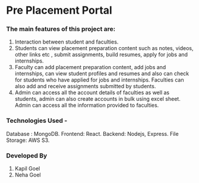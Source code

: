 # Pre Placement Portal

### The main features of this project are: 

1) Interaction between student and faculties. 
2) Students can view placement preparation content such as notes, videos, other links etc  , submit assignments, build resumes, apply for jobs and internships.
3) Faculty can add placement preparation content, add jobs and internships, can view student profiles and resumes and also can check for students who have applied for jobs and internships. Faculties can also add and receive assignments submitted by students.
4) Admin can access all the account details of faculties as well as students, admin can also create accounts in bulk using excel sheet. Admin can access all the information provided to faculties.

### Technologies Used -

Database : MongoDB.
Frontend: React.
Backend: Nodejs, Express.
File Storage: AWS S3.


### Developed By

1) Kapil Goel
2) Neha Goel 


